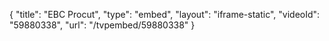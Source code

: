 {
    "title": "EBC Procut",
    "type": "embed",
    "layout": "iframe-static",
    "videoId": "59880338",
    "url": "\/tvpembed\/59880338"
}